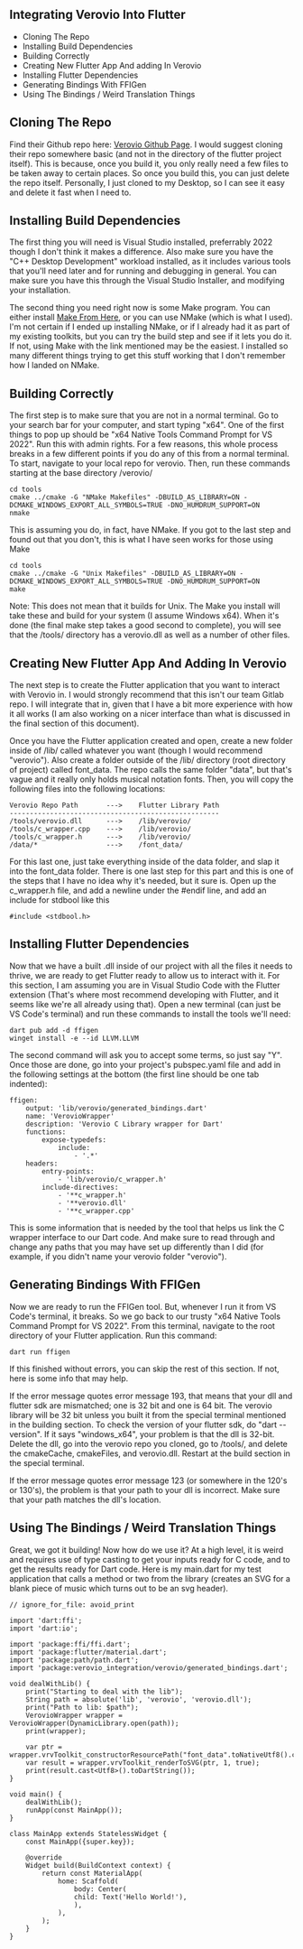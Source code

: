 ## Integrating Verovio Into Flutter

- Cloning The Repo
- Installing Build Dependencies
- Building Correctly
- Creating New Flutter App And adding In Verovio
- Installing Flutter Dependencies
- Generating Bindings With FFIGen
- Using The Bindings / Weird Translation Things

## Cloning The Repo

Find their Github repo here: [Verovio Github Page](https://github.com/rism-digital/verovio).  I would suggest cloning their repo somewhere basic (and not in the directory of the flutter project itself).  This is because, once you build it, you only really need a few files to be taken away to certain places.  So once you build this, you can just delete the repo itself.  Personally, I just cloned to my Desktop, so I can see it easy and delete it fast when I need to.

## Installing Build Dependencies

The first thing you will need is Visual Studio installed, preferrably 2022 though I don't think it makes a difference.  Also make sure you have the "C++ Desktop Development" workload installed, as it includes various tools that you'll need later and for running and debugging in general.  You can make sure you have this through the Visual Studio Installer, and modifying your installation.

The second thing you need right now is some Make program.  You can either install [Make From Here](https://gnuwin32.sourceforge.net/packages/make.htm), or you can use NMake (which is what I used).  I'm not certain if I ended up installing NMake, or if I already had it as part of my existing toolkits, but you can try the build step and see if it lets you do it.  If not, using Make with the link mentioned may be the easiest.  I installed so many different things trying to get this stuff working that I don't remember how I landed on NMake.

## Building Correctly

The first step is to make sure that you are not in a normal terminal.  Go to your search bar for your computer, and start typing "x64".  One of the first things to pop up should be "x64 Native Tools Command Prompt for VS 2022".  Run this with admin rights.  For a few reasons, this whole process breaks in a few different points if you do any of this from a normal terminal.  To start, navigate to your local repo for verovio.  Then, run these commands starting at the base directory /verovio/

    cd tools
    cmake ../cmake -G "NMake Makefiles" -DBUILD_AS_LIBRARY=ON -DCMAKE_WINDOWS_EXPORT_ALL_SYMBOLS=TRUE -DNO_HUMDRUM_SUPPORT=ON
    nmake

This is assuming you do, in fact, have NMake.  If you got to the last step and found out that you don't, this is what I have seen works for those using Make

    cd tools
    cmake ../cmake -G "Unix Makefiles" -DBUILD_AS_LIBRARY=ON -DCMAKE_WINDOWS_EXPORT_ALL_SYMBOLS=TRUE -DNO_HUMDRUM_SUPPORT=ON
    make

Note: This does not mean that it builds for Unix.  The Make you install will take these and build for your system (I assume Windows x64).  When it's done (the final make step takes a good second to complete), you will see that the /tools/ directory has a verovio.dll as well as a number of other files.

## Creating New Flutter App And Adding In Verovio

The next step is to create the Flutter application that you want to interact with Verovio in.  I would strongly recommend that this isn't our team Gitlab repo.  I will integrate that in, given that I have a bit more experience with how it all works (I am also working on a nicer interface than what is discussed in the final section of this document).

Once you have the Flutter application created and open, create a new folder inside of /lib/ called whatever you want (though I would recommend "verovio").  Also create a folder outside of the /lib/ directory (root directory of project) called font_data.  The repo calls the same folder "data", but that's vague and it really only holds musical notation fonts.  Then, you will copy the following files into the following locations:

	Verovio Repo Path		--->	Flutter Library Path
	----------------------------------------------------
	/tools/verovio.dll		--->	/lib/verovio/
	/tools/c_wrapper.cpp	--->	/lib/verovio/
	/tools/c_wrapper.h		--->	/lib/verovio/
	/data/*					--->	/font_data/

For this last one, just take everything inside of the data folder, and slap it into the font_data folder.  There is one last step for this part and this is one of the steps that I have no idea why it's needed, but it sure is.  Open up the c_wrapper.h file, and add a newline under the #endif line, and add an include for stdbool like this

	#include <stdbool.h>

## Installing Flutter Dependencies

Now that we have a built .dll inside of our project with all the files it needs to thrive, we are ready to get Flutter ready to allow us to interact with it.  For this section, I am assuming you are in Visual Studio Code with the Flutter extension (That's where most recommend developing with Flutter, and it seems like we're all already using that).  Open a new terminal (can just be VS Code's terminal) and run these commands to install the tools we'll need:

	dart pub add -d ffigen
	winget install -e --id LLVM.LLVM

The second command will ask you to accept some terms, so just say "Y".  Once those are done, go into your project's pubspec.yaml file and add in the following settings at the bottom (the first line should be one tab indented):

	ffigen:
		output: 'lib/verovio/generated_bindings.dart'
		name: 'VerovioWrapper'
		description: 'Verovio C Library wrapper for Dart'
		functions:
			expose-typedefs:
				include:
					- '.*'
		headers:
			entry-points:
				- 'lib/verovio/c_wrapper.h'
			include-directives:
				- '**c_wrapper.h'
				- '**verovio.dll'
				- '**c_wrapper.cpp'

This is some information that is needed by the tool that helps us link the C wrapper interface to our Dart code.  And make sure to read through and change any paths that you may have set up differently than I did (for example, if you didn't name your verovio folder "verovio").

## Generating Bindings With FFIGen

Now we are ready to run the FFIGen tool.  But, whenever I run it from VS Code's terminal, it breaks.  So we go back to our trusty "x64 Native Tools Command Prompt for VS 2022".  From this terminal, navigate to the root directory of your Flutter application.  Run this command:

	dart run ffigen
	
If this finished without errors, you can skip the rest of this section.  If not, here is some info that may help.

If the error message quotes error message 193, that means that your dll and flutter sdk are mismatched; one is 32 bit and one is 64 bit.  The verovio library will be 32 bit unless you built it from the special terminal mentioned in the building section.  To check the version of your flutter sdk, do "dart --version".  If it says "windows_x64", your problem is that the dll is 32-bit.  Delete the dll, go into the verovio repo you cloned, go to /tools/, and delete the cmakeCache, cmakeFiles, and verovio.dll.  Restart at the build section in the special terminal.

If the error message quotes error message 123 (or somewhere in the 120's or 130's), the problem is that your path to your dll is incorrect.  Make sure that your path matches the dll's location.

## Using The Bindings / Weird Translation Things

Great, we got it building!  Now how do we use it?  At a high level, it is weird and requires use of type casting to get your inputs ready for C code, and to get the results ready for Dart code.  Here is my main.dart for my test application that calls a method or two from the library (creates an SVG for a blank piece of music which turns out to be an svg header).

	// ignore_for_file: avoid_print

	import 'dart:ffi';
	import 'dart:io';

	import 'package:ffi/ffi.dart';
	import 'package:flutter/material.dart';
	import 'package:path/path.dart';
	import 'package:verovio_integration/verovio/generated_bindings.dart';

	void dealWithLib() {
		print("Starting to deal with the lib");
		String path = absolute('lib', 'verovio', 'verovio.dll');
		print("Path to lib: $path");
		VerovioWrapper wrapper = VerovioWrapper(DynamicLibrary.open(path));
		print(wrapper);
	
		var ptr = wrapper.vrvToolkit_constructorResourcePath("font_data".toNativeUtf8().cast());
		var result = wrapper.vrvToolkit_renderToSVG(ptr, 1, true);
		print(result.cast<Utf8>().toDartString());
	}

	void main() {
		dealWithLib();
		runApp(const MainApp());
	}

	class MainApp extends StatelessWidget {
		const MainApp({super.key});

		@override
		Widget build(BuildContext context) {
			return const MaterialApp(
				home: Scaffold(
					body: Center(
					child: Text('Hello World!'),
					),
				),
			);
		}
	}

